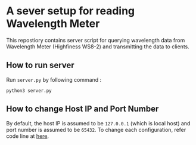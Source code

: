 # A sever setup for reading Wavelength Meter

This repostiory contains server script for querying wavelength data from Wavelength Meter (Highfiness WS8-2) and transmitting the data to clients.

## How to run server

Run `server.py` by following command : 
```
python3 server.py
```

## How to change Host IP and Port Number
By default, the host IP is assumed to be `127.0.0.1` (which is local host) and port number is assumed to be `65432`.
To change each configuration, refer code line at [here](https://github.com/kist-quantum/KQOS_wlm_app/blob/d7014b65fb8be3100f60488e5fb3b03d2416d9b5/server.py#L6C8-L6C21).
